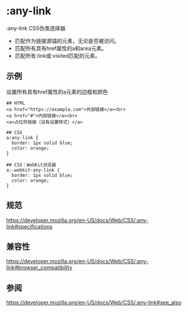 # :any-link

:any-link CSS伪类选择器
+ 匹配作为链接源锚的元素，无论是否被访问。
+ 匹配所有具有href属性的a和area元素。
+ 匹配所有:link或:visited匹配的元素。

## 示例

设置所有具有href属性的a元素的边框和颜色

```
## HTML
<a href="https://example.com">外部链接</a><br>
<a href="#">内部链接</a><br>
<a>占位符链接（没有设置样式）</a>

## CSS
a:any-link {
  border: 1px solid blue;
  color: orange;
}

## CSS：WebKit浏览器
a:-webkit-any-link {
  border: 1px solid blue;
  color: orange;
}
```

## 规范

https://developer.mozilla.org/en-US/docs/Web/CSS/:any-link#specifications

## 兼容性

https://developer.mozilla.org/en-US/docs/Web/CSS/:any-link#browser_compatibility

## 参阅

https://developer.mozilla.org/en-US/docs/Web/CSS/:any-link#see_also




